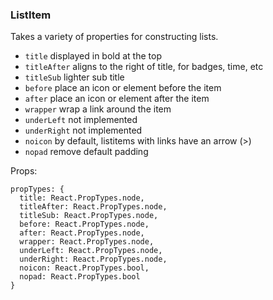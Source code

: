 ### ListItem
Takes a variety of properties for constructing lists.

- `title` displayed in bold at the top
- `titleAfter` aligns to the right of title, for badges, time, etc
- `titleSub` lighter sub title
- `before` place an icon or element before the item
- `after` place an icon or element after the item
- `wrapper` wrap a link around the item
- `underLeft` not implemented
- `underRight` not implemented
- `noicon` by default, listitems with links have an arrow (&gt;)
- `nopad` remove default padding

Props:
```
propTypes: {
  title: React.PropTypes.node,
  titleAfter: React.PropTypes.node,
  titleSub: React.PropTypes.node,
  before: React.PropTypes.node,
  after: React.PropTypes.node,
  wrapper: React.PropTypes.node,
  underLeft: React.PropTypes.node,
  underRight: React.PropTypes.node,
  noicon: React.PropTypes.bool,
  nopad: React.PropTypes.bool
}
```